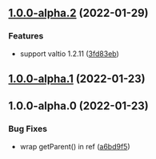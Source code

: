 ## [1.0.0-alpha.2](https://github.com/mfellner/valtio-factory/compare/1.0.0-alpha.1...1.0.0-alpha.2) (2022-01-29)


### Features

* support valtio 1.2.11 ([3fd83eb](https://github.com/mfellner/valtio-factory/commit/3fd83eb3bfa668e3605e21d18a1bdb6281206f67))

## [1.0.0-alpha.1](https://github.com/mfellner/valtio-factory/compare/1.0.0-alpha.0...1.0.0-alpha.1) (2022-01-23)

## 1.0.0-alpha.0 (2022-01-23)


### Bug Fixes

* wrap getParent() in ref ([a6bd9f5](https://github.com/mfellner/valtio-factory/commit/a6bd9f5af0cd0674a1a8f2ad71d3b0ba079982bd))

